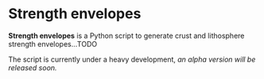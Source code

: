 # Strength envelopes

**Strength envelopes** is a Python script to generate crust and lithosphere strength envelopes...TODO

The script is currently under a heavy development, *an alpha version will be released soon.*
